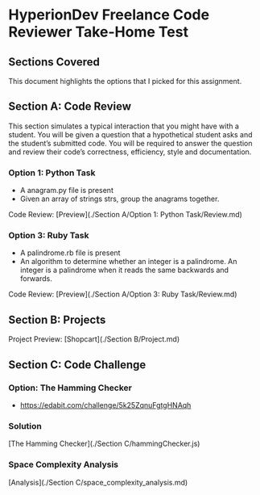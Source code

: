 # HyperionDev Freelance Code Reviewer Take-Home Test

## Sections Covered

This document highlights the options that I picked for this assignment.

## Section A: Code Review

This section simulates a typical interaction that you might have with
a student. You will be given a question that a hypothetical student
asks and the student’s submitted code. You will be required to answer 
the question and review their code’s correctness, efficiency, style and
documentation.

### Option 1: Python Task

- A anagram.py file is present
- Given an array of strings strs, group the anagrams together. 

Code Review: [Preview](./Section A/Option 1: Python Task/Review.md)

### Option 3: Ruby Task

- A palindrome.rb file is present
- An algorithm to determine whether an integer is a palindrome. An integer is a palindrome when it reads the same backwards and forwards.

Code Review: [Preview](./Section A/Option 3: Ruby Task/Review.md)

## Section B: Projects

Project Preview: [Shopcart](./Section B/Project.md)

## Section C: Code Challenge

### Option: The Hamming Checker

- https://edabit.com/challenge/5k25ZqnuFgtgHNAqh

### Solution

[The Hamming Checker](./Section C/hammingChecker.js)

### Space Complexity Analysis

[Analysis](./Section C/space_complexity_analysis.md)



